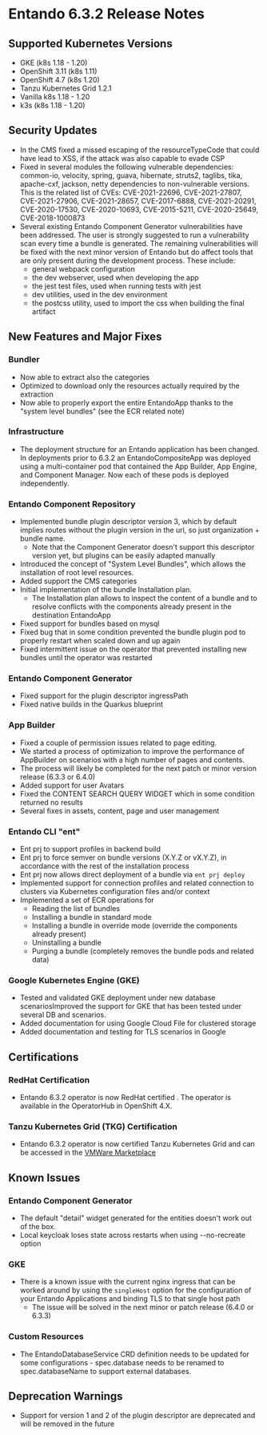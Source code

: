 # Entando 6.3.2 Release Notes

## Supported Kubernetes Versions
  - GKE (k8s 1.18 - 1.20)
  - OpenShift 3.11 (k8s 1.11)
  - OpenShift 4.7 (k8s 1.20)
  - Tanzu Kubernetes Grid 1.2.1
  - Vanilla k8s 1.18 - 1.20
  - k3s (k8s 1.18 - 1.20)

## Security Updates

- In the CMS fixed a missed escaping of the resourceTypeCode that could have lead to XSS, if the attack was also capable
  to evade CSP
- Fixed in several modules the following vulnerable dependencies:
  common-io, velocity, spring, guava, hibernate, struts2, taglibs, tika, apache-cxf, jackson, netty dependencies to
  non-vulnerable versions. This is the related list of CVEs: CVE-2021-22696, CVE-2021-27807, CVE-2021-27906,
  CVE-2021-28657, CVE-2017-6888, CVE-2021-20291, CVE-2020-17530, CVE-2020-10693, CVE-2015-5211, CVE-2020-25649,
  CVE-2018-1000873
- Several existing Entando Component Generator vulnerabilities have been addressed. The user is strongly suggested to
  run a vulnerability scan every time a bundle is generated. The remaining vulnerabilities will be fixed with the next
  minor version of Entando but do affect tools that are only present during the development process. These include:
    - general webpack configuration
    - the dev webserver, used when developing the app
    - the jest test files, used when running tests with jest
    - dev utilities, used in the dev environment
    - the postcss utility, used to import the css when building the final artifact

## New Features and Major Fixes

### Bundler

  - Now able to extract also the categories
  - Optimized to download only the resources actually required by the extraction
  - Now able to properly export the entire EntandoApp thanks to the "system level bundles" (see the ECR related note)

### Infrastructure
  - The deployment structure for an Entando application has been changed. In deployments prior to 6.3.2 an EntandoCompositeApp was deployed using a multi-container pod that contained the App Builder, App Engine, and Component Manager. Now each of these pods is deployed independently.

### Entando Component Repository

  - Implemented bundle plugin descriptor version 3, which by default implies routes without the plugin version in the url, so just organization + bundle name.
    -  Note that the Component Generator doesn't support this descriptor version yet, but plugins can be easily adapted manually
  - Introduced the concept of "System Level Bundles", which allows the installation of root level resources.
  - Added  support the CMS categories
  - Initial implementation of the bundle Installation plan.
      - The Installation plan allows to inspect the content of a bundle and to resolve conflicts with the components already present in the destination EntandoApp
  - Fixed support for bundles based on mysql
  - Fixed bug that in some condition prevented the bundle plugin pod to properly restart when scaled down and up again
  - Fixed intermittent issue on the operator that prevented installing new bundles until the operator was restarted

### Entando Component Generator

  - Fixed support for the plugin descriptor ingressPath
  - Fixed native builds in the Quarkus blueprint

### App Builder
  - Fixed a couple of permission issues related to page editing.
  - We started a process of optimization to improve the performance of AppBuilder on scenarios with a high number of
    pages and contents.
  - The process will likely be completed for the next patch or minor version release (6.3.3 or 6.4.0)
  - Added support for user Avatars
  - Fixed the CONTENT SEARCH QUERY WIDGET which in some condition returned no results
  - Several fixes in assets, content, page and user management

### Entando CLI "ent"

 - Ent prj to support profiles in backend build
 - Ent prj to force semver on bundle versions (X.Y.Z or vX.Y.Z), in accordance with the rest of the installation process
 - Ent prj now allows direct deployment of a bundle via `ent prj deploy`
 - Implemented support for connection profiles and related connection to clusters via Kubernetes configuration files and/or context
 - Implemented a set of ECR operations for
    - Reading the list of bundles
    - Installing a bundle in standard mode
    - Installing a bundle in override mode (override the components already present)
    - Uninstalling a bundle
    - Purging a bundle (completely removes the bundle pods and related data)

### Google Kubernetes Engine (GKE)
  - Tested and validated GKE deployment under new database scenariosImproved the support for GKE that has been tested under several DB and scenarios.
  - Added documentation for using Google Cloud File for clustered storage
  - Added documentation and testing for TLS scenarios in Google

## Certifications

### RedHat Certification
  - Entando 6.3.2 operator is now RedHat certified . The operator is available in the OperatorHub in OpenShift 4.X.

### Tanzu Kubernetes Grid (TKG) Certification

  - Entando 6.3.2 operator is now certified Tanzu Kubernetes Grid and can be accessed in the [VMWare Marketplace](https://marketplace.cloud.vmware.com/services/details/entando11?slug=true)

## Known Issues

### Entando Component Generator
  - The default "detail" widget  generated for the entities doesn't work out of the box.
  - Local keycloak loses state across restarts when using --no-recreate option

### GKE
  - There is  a known issue with the current nginx ingress that can be worked around by using the `singleHost` option for the configuration of your Entando Applications and binding TLS to that single host path
    - The issue will be solved in the next minor or patch release (6.4.0 or 6.3.3)

### Custom Resources
  - The EntandoDatabaseService CRD definition needs to be updated for some configurations - spec.database needs to be renamed to spec.databaseName to support external databases.      

## Deprecation Warnings
  - Support for version 1 and 2 of the plugin descriptor are deprecated and will be removed in the future
